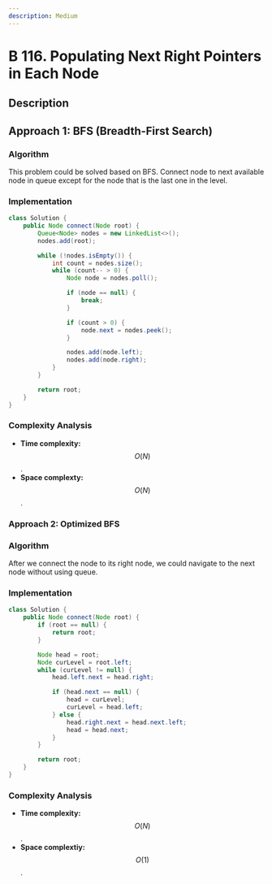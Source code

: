 ```yaml
---
description: Medium
---
```


# B 116. Populating Next Right Pointers in Each Node

## Description

## Approach 1: BFS \(Breadth-First Search\)

### Algorithm

This problem could be solved based on BFS. Connect node to next available node in queue except for the node that is the last one in the level.

### Implementation

```java
class Solution {
    public Node connect(Node root) {
        Queue<Node> nodes = new LinkedList<>();
        nodes.add(root);

        while (!nodes.isEmpty()) {
            int count = nodes.size();
            while (count-- > 0) {
                Node node = nodes.poll();

                if (node == null) {
                    break;
                }

                if (count > 0) {
                    node.next = nodes.peek();
                }

                nodes.add(node.left);
                nodes.add(node.right);
            }
        }

        return root;
    }
}
```

### Complexity Analysis

* **Time complexity:** $$O(N)$$.
* **Space complexty:** $$O(N)$$.

### Approach 2: Optimized BFS

### Algorithm

After we connect the node to its right node, we could navigate to the next node without using queue.

### Implementation

```java
class Solution {
    public Node connect(Node root) {
        if (root == null) {
            return root;
        }

        Node head = root;
        Node curLevel = root.left;
        while (curLevel != null) {
            head.left.next = head.right;

            if (head.next == null) {
                head = curLevel;
                curLevel = head.left;
            } else {
                head.right.next = head.next.left;
                head = head.next;
            }
        }

        return root;
    }
}
```

### Complexity Analysis

* **Time complexity:** $$O(N)$$.
* **Space complextiy:** $$O(1)$$.

